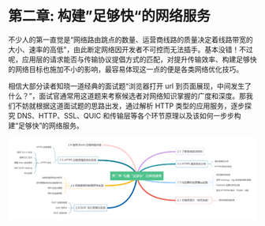 # 第二章: 构建”足够快“的网络服务

不少人的第一直觉是“网络路由跳点的数量、运营商线路的质量决定着线路带宽的大小、速率的高低”，由此断定网络因开发者不可控而无法插手。基本没错！不过呢，应用层的请求能否与传输协议提倡方式的匹配，对提升传输效率、构建足够快的网络目标也施加不小的影响，最容易体现这一点的便是各类网络优化技巧。

相信大部分读者知晓一道经典的面试题“浏览器打开 url 到页面展现，中间发生了什么？”，面试官通常用这道题来考察候选者对网络知识掌握的广度和深度。那我们不妨就根据这道面试题的思路出发，通过解析 HTTP 类型的应用服务，逐步探究 DNS、HTTP、SSL、QUIC 和传输层等各个环节原理以及该如何一步步构建“足够快”的网络服务。

<div  align="center">
	<img src="../assets/http-summary.png" width = "550"  align=center />
</div>